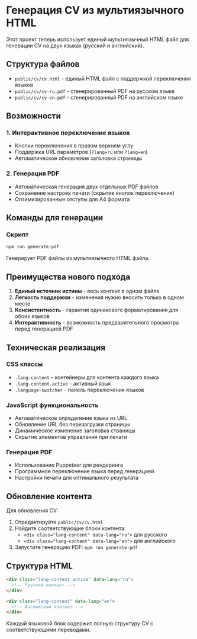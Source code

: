 # Генерация CV из мультиязычного HTML

Этот проект теперь использует единый мультиязычный HTML файл для генерации CV на двух языках (русский и английский).

## Структура файлов

- `public/cv/cv.html` - единый HTML файл с поддержкой переключения языков
- `public/cv/cv-ru.pdf` - сгенерированный PDF на русском языке
- `public/cv/cv-en.pdf` - сгенерированный PDF на английском языке

## Возможности

### 1. Интерактивное переключение языков
- Кнопки переключения в правом верхнем углу
- Поддержка URL параметров (`?lang=ru` или `?lang=en`)
- Автоматическое обновление заголовка страницы

### 2. Генерация PDF
- Автоматическая генерация двух отдельных PDF файлов
- Сохранение настроек печати (скрытие кнопок переключения)
- Оптимизированные отступы для A4 формата

## Команды для генерации

### Скрипт
```bash
npm run generate-pdf
```
Генерирует PDF файлы из мультиязычного HTML файла.

## Преимущества нового подхода

1. **Единый источник истины** - весь контент в одном файле
2. **Легкость поддержки** - изменения нужно вносить только в одном месте
3. **Консистентность** - гарантия одинакового форматирования для обоих языков
4. **Интерактивность** - возможность предварительного просмотра перед генерацией PDF

## Техническая реализация

### CSS классы
- `.lang-content` - контейнеры для контента каждого языка
- `.lang-content.active` - активный язык
- `.language-switcher` - панель переключения языков

### JavaScript функциональность
- Автоматическое определение языка из URL
- Обновление URL без перезагрузки страницы
- Динамическое изменение заголовка страницы
- Скрытие элементов управления при печати

### Генерация PDF
- Использование Puppeteer для рендеринга
- Программное переключение языка перед генерацией
- Настройки печати для оптимального результата

## Обновление контента

Для обновления CV:

1. Отредактируйте `public/cv/cv.html`
2. Найдите соответствующие блоки контента:
   - `<div class="lang-content" data-lang="ru">` для русского
   - `<div class="lang-content" data-lang="en">` для английского
3. Запустите генерацию PDF: `npm run generate-pdf`

## Структура HTML

```html
<div class="lang-content active" data-lang="ru">
  <!-- Русский контент -->
</div>

<div class="lang-content" data-lang="en">
  <!-- Английский контент -->
</div>
```

Каждый языковой блок содержит полную структуру CV с соответствующими переводами.
